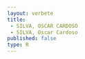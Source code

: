 ```yaml
---
layout: verbete
title:
 - SILVA, OSCAR CARDOSO
 - SILVA, Oscar Cardoso
published: false
type: R
---
```


